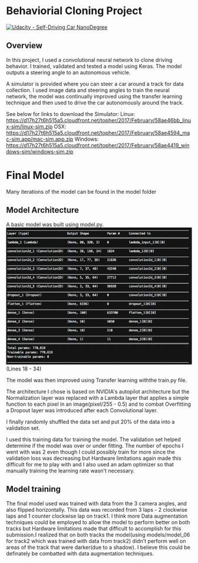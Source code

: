 # Behaviorial Cloning Project

[![Udacity - Self-Driving Car NanoDegree](https://s3.amazonaws.com/udacity-sdc/github/shield-carnd.svg)](http://www.udacity.com/drive)

Overview
---

In this project, I used a convolutional neural network to clone driving behavior. I trained, validated and tested a model using Keras. The model outputs a steering angle to an autonomous vehicle.

A simulator is provided where you can steer a car around a track for data collection. I used image data and steering angles to train the neural network, the model was continually improved using the transfer learning technique and then used to drive the car autonomously around the track.

See below for links to download the Simulator:
Linux: https://d17h27t6h515a5.cloudfront.net/topher/2017/February/58ae46bb_linux-sim/linux-sim.zip
OSX: https://d17h27t6h515a5.cloudfront.net/topher/2017/February/58ae4594_mac-sim.app/mac-sim.app.zip
Windows: https://d17h27t6h515a5.cloudfront.net/topher/2017/February/58ae4419_windows-sim/windows-sim.zip

# Final Model
Many iterations of the model can be found in the model folder 

## Model Architecture
A basic model was built using model.py.
![Model Summary](/readme_images/model_summary.png?raw=true "Model Summary") (Lines 18 - 34)

The model was then improved using Transfer learning withthe train.py file.

The architecture I chose is based on NVIDIA's autopilot architecture but the Normalization layer was replaced with a Lambda layer that applies a simple function to each pixel in an image(pixel/255 - 0.5) and to combat Overfitting a Dropout layer was introduced after each Convolutional layer.

I finally randomly shuffled the data set and put 20% of the data into a validation set.

I used this training data for training the model. The validation set helped determine if the model was over or under fitting. The number of epochs I went with was 2 even though I could possibly train for more since the validation loss was decreasing but Hardware limitations again made this difficult for me to play with and I also used an adam optimizer so that manually training the learning rate wasn't necessary.

## Model training
The final model used was trained with data from the 3 camera angles, and also flipped horizontally. This data was recorded from 3 laps - 2 clockwise laps and 1 counter clockwise lap on track1. I think more Data augmentation techniques could be employed to allow the model to perform better on both tracks but Hardware limitations made that difficult to accomplish for this submission.I realized that on both tracks the model(using models/model_06 for track2 which was trained with data from track2) didn't perform well on areas of the track that were darker(due to a shadow). I believe this could be definately be combatted with data augmentation techniques.
